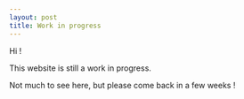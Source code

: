 ```yaml
---
layout: post
title: Work in progress
---
```


Hi ! 

This website is still a work in progress.

Not much to see here, but please come back in a few weeks !



